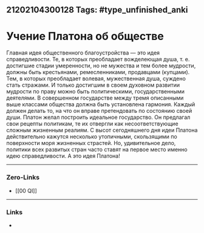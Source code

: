 21202104300128
Tags: #type_unfinished_anki
---
# Учение Платона об обществе

Главная идея общественного благоустройства — это идея справедливости. Те, в которых преобладает вожделеющая душа, т. е. достигшие стадии умеренности, но не мужества и тем более мудрости, должны быть крестьянами, ремесленниками, продавцами (купцами). Тем, в которых преобладает волевая, мужественная душа, суждено стать стражами. И только достигшим в своем духовном развитии мудрости по праву можно быть политическими, государственными деятелями. В совершенном государстве между тремя описанными выше классами общества должна быть установлена гармония. Каждый должен делать то, на что он вправе претендовать по состоянию своей души. Платон желал построить идеальное государство. Он предлагал свои рецепты политикам, те их отвергли как несоответствующие сложным жизненным реалиям. С высот сегодняшнего дня идеи Платона действительно кажутся несколько утопичными, скользящими по поверхности моря жизненных страстей. Но, удивительное дело, политики всех развитых стран часто ставят на первое место именно идею справедливости. А это идея Платона!

---
### Zero-Links
- [[00 QI]]
---
### Links
-